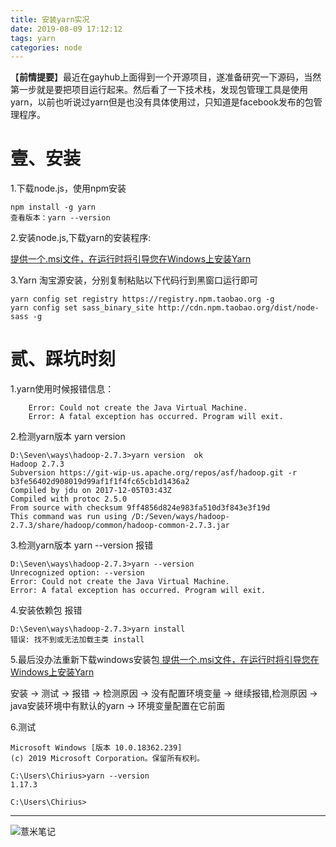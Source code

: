 ```yaml
---
title: 安装yarn实况
date: 2019-08-09 17:12:12
tags: yarn
categories: node
---
```

【**前情提要**】最近在gayhub上面得到一个开源项目，遂准备研究一下源码，当然第一步就是要把项目运行起来。然后看了一下技术栈，发现包管理工具是使用yarn，以前也听说过yarn但是也没有具体使用过，只知道是facebook发布的包管理程序。

# 壹、安装

1.下载node.js，使用npm安装 
```shell script
npm install -g yarn 
查看版本：yarn --version
```

2.安装node.js,下载yarn的安装程序: 

[ 提供一个.msi文件，在运行时将引导您在Windows上安装Yarn](https://yarnpkg.com/en/docs/install#windows-stable)

3.Yarn 淘宝源安装，分别复制粘贴以下代码行到黑窗口运行即可 
```shell script
yarn config set registry https://registry.npm.taobao.org -g 
yarn config set sass_binary_site http://cdn.npm.taobao.org/dist/node-sass -g

```
# 贰、踩坑时刻
1.yarn使用时候报错信息：
```shell script
    Error: Could not create the Java Virtual Machine.
    Error: A fatal exception has occurred. Program will exit.
```
2.检测yarn版本 yarn version
```shell script
D:\Seven\ways\hadoop-2.7.3>yarn version  ok
Hadoop 2.7.3
Subversion https://git-wip-us.apache.org/repos/asf/hadoop.git -r b3fe56402d908019d99af1f1f4fc65cb1d1436a2
Compiled by jdu on 2017-12-05T03:43Z
Compiled with protoc 2.5.0
From source with checksum 9ff4856d824e983fa510d3f843e3f19d
This command was run using /D:/Seven/ways/hadoop-2.7.3/share/hadoop/common/hadoop-common-2.7.3.jar
```
3.检测yarn版本 yarn --version 报错
```shell script
D:\Seven\ways\hadoop-2.7.3>yarn --version
Unrecognized option: --version
Error: Could not create the Java Virtual Machine.
Error: A fatal exception has occurred. Program will exit.
```
4.安装依赖包  报错
```shell script
D:\Seven\ways\hadoop-2.7.3>yarn install
错误: 找不到或无法加载主类 install
```
5.最后没办法重新下载windows安装包[ 提供一个.msi文件，在运行时将引导您在Windows上安装Yarn](https://yarnpkg.com/en/docs/install#windows-stable)

安装 -> 测试 -> 报错 -> 检测原因 -> 没有配置环境变量 -> 继续报错,检测原因 -> java安装环境中有默认的yarn -> 环境变量配置在它前面

6.测试
```shell script
Microsoft Windows [版本 10.0.18362.239]
(c) 2019 Microsoft Corporation。保留所有权利。

C:\Users\Chirius>yarn --version
1.17.3

C:\Users\Chirius>
```



---

![薏米笔记](https://image.eelve.com/eblog/eblog-b269767ff45b4e01a1c380e38898c1c0.png)

